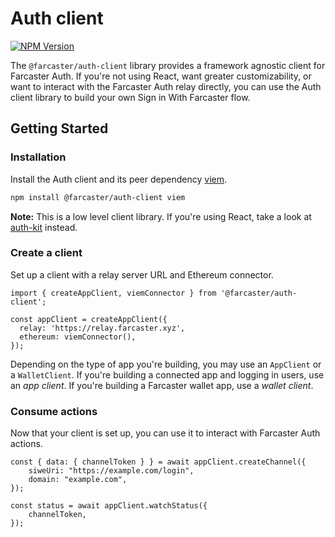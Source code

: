 # Auth client

[![NPM Version](https://img.shields.io/npm/v/@farcaster/auth-client)](https://www.npmjs.com/package/@farcaster/auth-client)

The `@farcaster/auth-client` library provides a framework agnostic client for Farcaster Auth. If you're not using React, want greater customizability, or want to interact with the Farcaster Auth relay directly, you can use the Auth client library to build your own Sign in With Farcaster flow.

## Getting Started

### Installation

Install the Auth client and its peer dependency [viem](https://viem.sh/).

```sh
npm install @farcaster/auth-client viem
```

**Note:** This is a low level client library. If you're using React, take a look at [auth-kit](../) instead.

### Create a client

Set up a client with a relay server URL and Ethereum connector.

```tsx
import { createAppClient, viemConnector } from '@farcaster/auth-client';

const appClient = createAppClient({
  relay: 'https://relay.farcaster.xyz',
  ethereum: viemConnector(),
});
```

Depending on the type of app you're building, you may use an `AppClient` or a `WalletClient`. If you're building a connected app and logging in users, use an _app client_. If you're building a Farcaster wallet app, use a _wallet client_.

### Consume actions

Now that your client is set up, you can use it to interact with Farcaster Auth actions.

```tsx
const { data: { channelToken } } = await appClient.createChannel({
    siweUri: "https://example.com/login",
    domain: "example.com",
});

const status = await appClient.watchStatus({
    channelToken,
});
```
